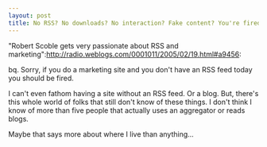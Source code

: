 ```yaml
--- 
layout: post
title: No RSS? No downloads? No interaction? Fake content? You're fired!
---
```

"Robert Scoble gets very passionate about RSS and marketing":http://radio.weblogs.com/0001011/2005/02/19.html#a9456:

bq. Sorry, if you do a marketing site and you don't have an RSS feed today you should be fired.

I can't even fathom having a site without an RSS feed.  Or a blog.  But, there's this whole world of folks that still don't know of these things.  I don't think I know of more than five people that actually uses an aggregator or reads blogs.  

Maybe that says more about where I live than anything...

